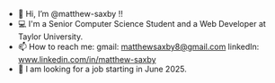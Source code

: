 - 👋 Hi, I’m @matthew-saxby !!
- 💻 I'm a Senior Computer Science Student and a Web Developer at Taylor University.
- 📫 How to reach me:
  gmail: matthewsaxby8@gmail.com
  linkedIn: www.linkedin.com/in/matthew-saxby
- 👷 I am looking for a job starting in June 2025.

<!---
matthew-saxby/matthew-saxby is a ✨ special ✨ repository because its `README.md` (this file) appears on your GitHub profile.
You can click the Preview link to take a look at your changes.
--->
